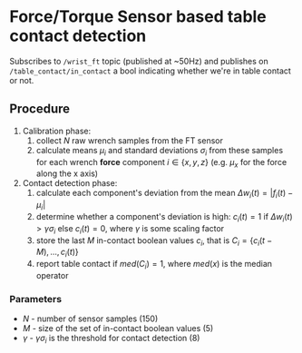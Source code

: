 # Force/Torque Sensor based table contact detection

Subscribes to `/wrist_ft` topic (published at ~50Hz) and publishes on `/table_contact/in_contact` a bool indicating whether we're in table contact or not.

## Procedure

1. Calibration phase:
   1. collect $N$ raw wrench samples from the FT sensor
   2. calculate means $\mu_i$ and standard deviations $\sigma_i$ from these samples for each wrench **force** component $i \in \{x, y, z\}$ (e.g. $\mu_x$ for the force along the x axis)
2. Contact detection phase:
   1. calculate each component's deviation from the mean $\Delta w_i(t) =  |f_i(t)-\mu_i|$
   2. determine whether a component's deviation is high: $c_i(t) = 1$ if $\Delta w_i(t) > \gamma \sigma_i$ else $c_i(t) = 0$, where $\gamma$ is some scaling factor 
   3. store the last $M$ in-contact boolean values $c_i$, that is $C_i = \{c_i(t-M), ..., c_i(t) \}$ 
   4. report table contact if $med(C_i) = 1$, where $med(x)$ is the median operator

### Parameters

* $N$ - number of sensor samples (150)
* $M$ - size of the set of in-contact boolean values (5)
* $\gamma$ - $\gamma \sigma_i$ is the threshold for contact detection (8)